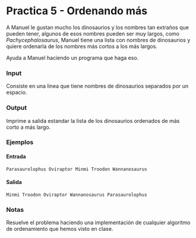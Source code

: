 # Practica 5 - Ordenando más
A Manuel le gustan mucho los dinosaurios y los nombres tan extraños que pueden tener, algunos de esos nombres pueden ser muy largos, como *Pachycephalosaurus*, Manuel tiene una lista con nombres de dinosaurios y quiere ordenarla de los nombres más cortos a los más largos.

Ayuda a Manuel haciendo un programa que haga eso.

### Input
Consiste en una linea que tiene nombres de dinosaurios separados por un espacio.

### Output

Imprime a salida estandar la lista de los dinosaurios ordenados de más corto a más largo.

### Ejemplos

#### Entrada
```
Parasaurolophus Oviraptor Minmi Troodon Wannanosaurus
```
#### Salida

```
Minmi Troodon Oviraptor Wannanosaurus Parasaurolophus
```

### Notas

Resuelve el problema haciendo una implementación de cualquier algoritmo de ordenamiento que hemos visto en clase.